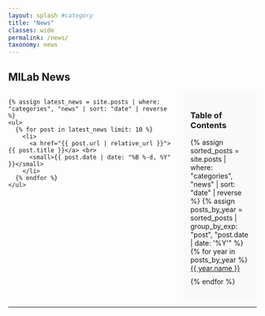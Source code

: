 ```yaml
---
layout: splash #category
title: "News"
classes: wide
permalink: /news/
taxonomy: news
---
```


<style>
  .news-container {
    display: flex;
    justify-content: space-between;
  }
  .news-content {
    width: 70%; /* Main content area for latest news */
  }
  .news-toc {
    width: 25%; /* Sidebar for table of contents */
    margin-left: 20px;
    position: sticky;
    top: 20px; /* Keeps the TOC visible while scrolling */
    background-color: #f9f9f9;
    padding: 15px;
    border-radius: 8px;
  }
  .news-toc ul {
    list-style-type: none;
    padding: 0;
  }
  .news-toc li {
    margin-bottom: 10px;
  }
</style>

## MILab News

<div class="news-container">

  <!-- Main News Content (Latest News) -->
  <div class="news-content">
    
    {% assign latest_news = site.posts | where: "categories", "news" | sort: "date" | reverse %}
    <ul>
      {% for post in latest_news limit: 10 %}
        <li>
          <a href="{{ post.url | relative_url }}">{{ post.title }}</a> <br>
          <small>{{ post.date | date: "%B %-d, %Y" }}</small>
        </li>
      {% endfor %}
    </ul>
  </div>

  <!-- Sidebar Table of Contents -->
  <div class="news-toc">
    <h3>Table of Contents</h3>
    <ul>
      {% assign sorted_posts = site.posts | where: "categories", "news" | sort: "date" | reverse %}
      {% assign posts_by_year = sorted_posts | group_by_exp: "post", "post.date | date: '%Y'" %}
      {% for year in posts_by_year %}
        <li><a href="#{{ year.name }}">{{ year.name }}</a></li>
      {% endfor %}
    </ul>
  </div>

</div>

---
